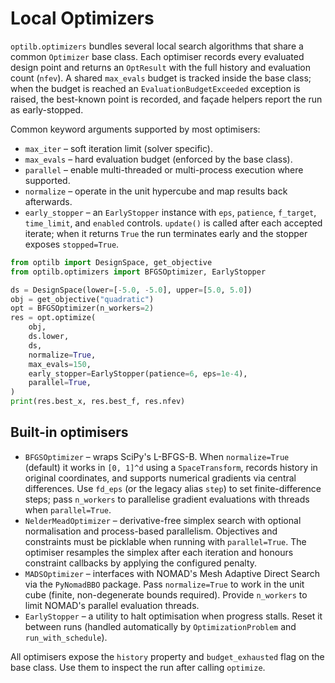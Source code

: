 # Local Optimizers

`optilb.optimizers` bundles several local search algorithms that share a common
`Optimizer` base class. Each optimiser records every evaluated design point and
returns an `OptResult` with the full history and evaluation count (`nfev`). A
shared `max_evals` budget is tracked inside the base class; when the budget is
reached an `EvaluationBudgetExceeded` exception is raised, the best-known point
is recorded, and façade helpers report the run as early-stopped.

Common keyword arguments supported by most optimisers:

- `max_iter` – soft iteration limit (solver specific).
- `max_evals` – hard evaluation budget (enforced by the base class).
- `parallel` – enable multi-threaded or multi-process execution where supported.
- `normalize` – operate in the unit hypercube and map results back afterwards.
- `early_stopper` – an `EarlyStopper` instance with `eps`, `patience`,
  `f_target`, `time_limit`, and `enabled` controls. `update()` is called after
  each accepted iterate; when it returns `True` the run terminates early and the
  stopper exposes `stopped=True`.

```python
from optilb import DesignSpace, get_objective
from optilb.optimizers import BFGSOptimizer, EarlyStopper

ds = DesignSpace(lower=[-5.0, -5.0], upper=[5.0, 5.0])
obj = get_objective("quadratic")
opt = BFGSOptimizer(n_workers=2)
res = opt.optimize(
    obj,
    ds.lower,
    ds,
    normalize=True,
    max_evals=150,
    early_stopper=EarlyStopper(patience=6, eps=1e-4),
    parallel=True,
)
print(res.best_x, res.best_f, res.nfev)
```

Built-in optimisers
-------------------

- `BFGSOptimizer` – wraps SciPy's L-BFGS-B. When `normalize=True` (default) it
  works in `[0, 1]^d` using a `SpaceTransform`, records history in original
  coordinates, and supports numerical gradients via central differences. Use
  `fd_eps` (or the legacy alias `step`) to set finite-difference steps; pass
  `n_workers` to parallelise gradient evaluations with threads when
  `parallel=True`.
- `NelderMeadOptimizer` – derivative-free simplex search with optional
  normalisation and process-based parallelism. Objectives and constraints must be
  picklable when running with `parallel=True`. The optimiser resamples the
  simplex after each iteration and honours constraint callbacks by applying the
  configured penalty.
- `MADSOptimizer` – interfaces with NOMAD's Mesh Adaptive Direct Search via the
  `PyNomadBBO` package. Pass `normalize=True` to work in the unit cube (finite,
  non-degenerate bounds required). Provide `n_workers` to limit NOMAD's parallel
  evaluation threads.
- `EarlyStopper` – a utility to halt optimisation when progress stalls. Reset it
  between runs (handled automatically by `OptimizationProblem` and
  `run_with_schedule`).

All optimisers expose the `history` property and `budget_exhausted` flag on the
base class. Use them to inspect the run after calling `optimize`.
